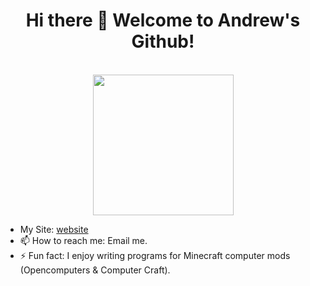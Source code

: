 ### 

<h1 align="center"> 
  Hi there 👋 Welcome to Andrew's Github!
</h1> 
<p align="center"> 
  <br />
  <img src="https://starbounder.org/mediawiki/images/3/3e/Bunny.gif" width=225 height=225 />
</p> 

- My Site: [website]
- 📫 How to reach me: Email me.
- ⚡ Fun fact: I enjoy writing programs for Minecraft computer mods (Opencomputers & Computer Craft).

[website]: https://and-rew.codes
